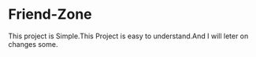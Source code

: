 # Friend-Zone
This project is Simple.This Project is easy to understand.And I will leter on changes some.

